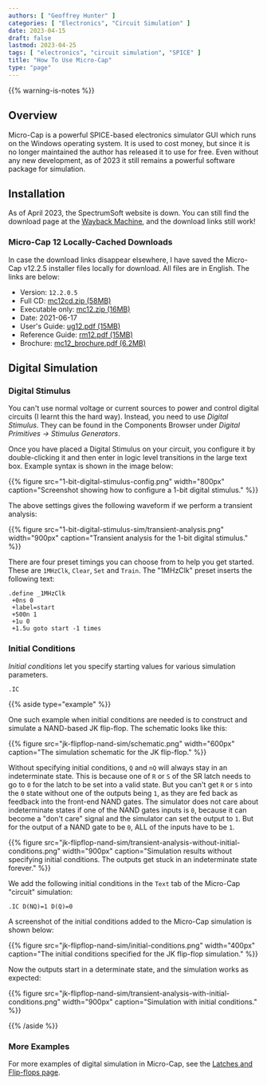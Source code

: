 ```yaml
---
authors: [ "Geoffrey Hunter" ]
categories: [ "Electronics", "Circuit Simulation" ]
date: 2023-04-15
draft: false
lastmod: 2023-04-25
tags: [ "electronics", "circuit simulation", "SPICE" ]
title: "How To Use Micro-Cap"
type: "page"
---
```


{{% warning-is-notes %}}
 
## Overview

Micro-Cap is a powerful SPICE-based electronics simulator GUI which runs on the Windows operating system. It is used to cost money, but since it is no longer maintained the author has released it to use for free. Even without any new development, as of 2023 it still remains a powerful software package for simulation.

## Installation

As of April 2023, the SpectrumSoft website is down. You can still find the download page at the [Wayback Machine](https://web.archive.org/web/20230214034946/http://www.spectrum-soft.com/download/download.shtm), and the download links still work!

### Micro-Cap 12 Locally-Cached Downloads

In case the download links disappear elsewhere, I have saved the Micro-Cap v12.2.5 installer files locally for download. All files are in English. The links are below:

* Version: `12.2.0.5`
* Full CD: [mc12cd.zip (58MB)](micro-cap-12-installer/mc12cd.zip)
* Executable only: [mc12.zip (16MB)](micro-cap-12-installer/mc12.zip)
* Date: 2021-06-17
* User's Guide: [ug12.pdf (15MB)](micro-cap-12-installer/ug12.pdf)
* Reference Guide: [rm12.pdf (15MB)](micro-cap-12-installer/rm12.pdf)
* Brochure: [mc12_brochure.pdf (6.2MB)](micro-cap-12-installer/mc12_brochure.pdf)


## Digital Simulation

### Digital Stimulus

You can't use normal voltage or current sources to power and control digital circuits (I learnt this the hard way). Instead, you need to use _Digital Stimulus_. They can be found in the Components Browser under _Digital Primitives -> Stimulus Generators_.

Once you have placed a Digital Stimulus on your circuit, you configure it by double-clicking it and then enter in logic level transitions in the large text box. Example syntax is shown in the image below:

{{% figure src="1-bit-digital-stimulus-config.png" width="800px" caption="Screenshot showing how to configure a 1-bit digital stimulus." %}}

The above settings gives the following waveform if we perform a transient analysis:

{{% figure src="1-bit-digital-stimulus-sim/transient-analysis.png" width="900px" caption="Transient analysis for the 1-bit digital stimulus." %}}

There are four preset timings you can choose from to help you get started. These are `1MHzClk`, `Clear`, `Set` and `Train`. The "1MHzClk" preset inserts the following text:

```text
.define _1MHzClk 
 +0ns 0 
 +label=start 
 +500n 1 
 +1u 0 
 +1.5u goto start -1 times
```

### Initial Conditions

_Initial conditions_ let you specify starting values for various simulation parameters.

`.IC`

{{% aside type="example" %}}

One such example when initial conditions are needed is to construct and simulate a NAND-based JK flip-flop. The schematic looks like this:

{{% figure src="jk-flipflop-nand-sim/schematic.png" width="600px" caption="The simulation schematic for the JK flip-flop." %}}

Without specifying initial conditions, `Q` and `nQ` will always stay in an indeterminate state. This is because one of `R` or `S` of the SR latch needs to go to `0` for the latch to be set into a valid state. But you can't get `R` or `S` into the `0` state without one of the outputs being `1`, as they are fed back as feedback into the front-end NAND gates. The simulator does not care about indeterminate states if one of the NAND gates inputs is `0`, because it can become a "don't care" signal and the simulator can set the output to `1`. But for the output of a NAND gate to be `0`, ALL of the inputs have to be `1`. 

{{% figure src="jk-flipflop-nand-sim/transient-analysis-without-initial-conditions.png" width="900px" caption="Simulation results without specifying initial conditions. The outputs get stuck in an indeterminate state forever." %}}

We add the following initial conditions in the `Text` tab of the Micro-Cap "circuit" simulation:

```text
.IC D(NQ)=1 D(Q)=0
```

A screenshot of the initial conditions added to the Micro-Cap simulation is shown below:

{{% figure src="jk-flipflop-nand-sim/initial-conditions.png" width="400px" caption="The initial conditions specified for the JK flip-flop simulation." %}}

Now the outputs start in a determinate state, and the simulation works as expected:

{{% figure src="jk-flipflop-nand-sim/transient-analysis-with-initial-conditions.png" width="900px" caption="Simulation with initial conditions." %}}

{{% /aside %}}

### More Examples

For more examples of digital simulation in Micro-Cap, see the [Latches and Flip-flops page](/electronics/circuit-design/digital-logic/latches-and-flip-flops/).